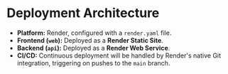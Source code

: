 # Deployment Architecture

*   **Platform:** Render, configured with a `render.yaml` file.
*   **Frontend (`web`):** Deployed as a **Render Static Site**.
*   **Backend (`api`):** Deployed as a **Render Web Service**.
*   **CI/CD:** Continuous deployment will be handled by Render's native Git integration, triggering on pushes to the `main` branch.
